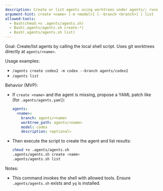 ```yaml
---
description: Create or list agents using worktrees under agents/; runs the shell script
argument-hint: create <name> [-m <model>] [--branch <branch>] | list
allowed-tools:
  - Bash(chmod:+x .agents/agents.sh)
  - Bash(.agents/agents.sh create:*)
  - Bash(.agents/agents.sh list)
---
```


Goal: Create/list agents by calling the local shell script. Uses git worktrees directly at `agents/<name>`.

Usage examples:
- `/agents create codex2 -m codex --branch agents/codex2`
- `/agents list`

Behavior (MVP):
- If `create <name>` and the agent is missing, propose a YAML patch like (for `.agents/agents.yaml`):
  ```yaml
  agents:
    <name>:
      branch: agents/<name>
      worktree_path: agents/<name>
      model: codex
      description: <optional>
  ```
- Then execute the script to create the agent and list results:
  ```bash
  chmod +x .agents/agents.sh
  .agents/agents.sh create <name>
  .agents/agents.sh list
  ```

Notes:
- This command invokes the shell with allowed tools. Ensure `.agents/agents.sh` exists and `yq` is installed.
